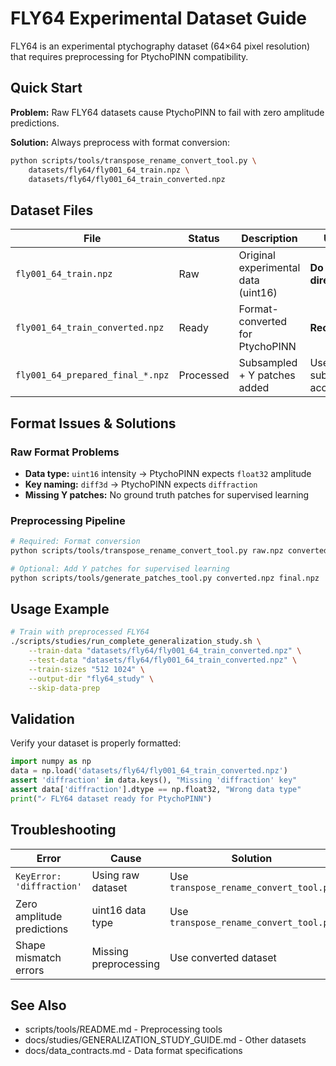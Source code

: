 # FLY64 Experimental Dataset Guide

FLY64 is an experimental ptychography dataset (64×64 pixel resolution) that requires preprocessing for PtychoPINN compatibility.

## Quick Start

**Problem:** Raw FLY64 datasets cause PtychoPINN to fail with zero amplitude predictions.

**Solution:** Always preprocess with format conversion:

```bash
python scripts/tools/transpose_rename_convert_tool.py \
    datasets/fly64/fly001_64_train.npz \
    datasets/fly64/fly001_64_train_converted.npz
```

## Dataset Files

| File | Status | Description | Use Case |
|------|--------|-------------|----------|
| `fly001_64_train.npz` | Raw | Original experimental data (uint16) | **Do not use directly** |
| `fly001_64_train_converted.npz` | Ready | Format-converted for PtychoPINN | **Recommended** |
| `fly001_64_prepared_final_*.npz` | Processed | Subsampled + Y patches added | Use if subsampling acceptable |

## Format Issues & Solutions

### Raw Format Problems
- **Data type:** `uint16` intensity → PtychoPINN expects `float32` amplitude
- **Key naming:** `diff3d` → PtychoPINN expects `diffraction`
- **Missing Y patches:** No ground truth patches for supervised learning

### Preprocessing Pipeline
```bash
# Required: Format conversion
python scripts/tools/transpose_rename_convert_tool.py raw.npz converted.npz

# Optional: Add Y patches for supervised learning
python scripts/tools/generate_patches_tool.py converted.npz final.npz
```

## Usage Example

```bash
# Train with preprocessed FLY64
./scripts/studies/run_complete_generalization_study.sh \
    --train-data "datasets/fly64/fly001_64_train_converted.npz" \
    --test-data "datasets/fly64/fly001_64_train_converted.npz" \
    --train-sizes "512 1024" \
    --output-dir "fly64_study" \
    --skip-data-prep
```

## Validation

Verify your dataset is properly formatted:
```python
import numpy as np
data = np.load('datasets/fly64/fly001_64_train_converted.npz')
assert 'diffraction' in data.keys(), "Missing 'diffraction' key"
assert data['diffraction'].dtype == np.float32, "Wrong data type"
print("✓ FLY64 dataset ready for PtychoPINN")
```

## Troubleshooting

| Error | Cause | Solution |
|-------|-------|----------|
| `KeyError: 'diffraction'` | Using raw dataset | Use `transpose_rename_convert_tool.py` |
| Zero amplitude predictions | uint16 data type | Use `transpose_rename_convert_tool.py` |
| Shape mismatch errors | Missing preprocessing | Use converted dataset |

## See Also

- <doc-ref type="workflow-guide">scripts/tools/README.md</doc-ref> - Preprocessing tools
- <doc-ref type="workflow-guide">docs/studies/GENERALIZATION_STUDY_GUIDE.md</doc-ref> - Other datasets
- <doc-ref type="contract">docs/data_contracts.md</doc-ref> - Data format specifications
